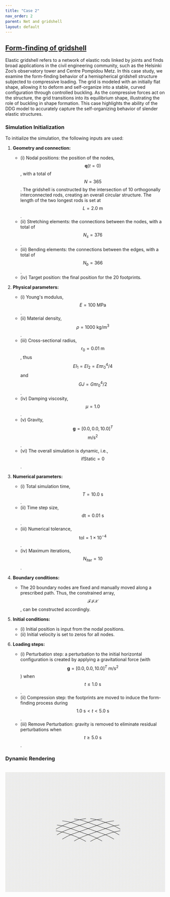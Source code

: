 ```yaml
---
title: "Case 2"
nav_order: 2
parent: Net and gridshell
layout: default
---
```


## [Form-finding of gridshell](https://github.com/weicheng-huang-mechanics/DDG_Tutorial/tree/main/rod_network/case_2)

Elastic gridshell refers to a network of elastic rods linked by joints and finds broad applications in the civil engineering community, such as the Helsinki Zoo’s observatory tower and Centre Pompidou Metz. In this case study, we examine the form-finding behavior of a hemispherical gridshell structure subjected to compressive loading. The grid is modeled with an initially flat shape, allowing it to deform and self-organize into a stable, curved configuration through controlled buckling. As the compressive forces act on the structure, the grid transitions into its equilibrium shape, illustrating the role of buckling in shape formation. This case highlights the ability of the DDG model to accurately capture the self-organizing behavior of slender elastic structures.

### Simulation Initialization

To initialize the simulation, the following inputs are used:

1. **Geometry and connection:**
   - (i) Nodal positions: the position of the nodes, $$\mathbf{q}(t=0)$$, with a total of $$N = 365$$. The gridshell is constructed by the intersection of 10 orthogonally interconnected rods, creating an overall circular structure. The length of the two longest rods is set at $$L = 2.0\mathrm{~m}$$.
   - (ii) Stretching elements: the connections between the nodes, with a total of $$N_s = 376$$.
   - (iii) Bending elements: the connections between the edges, with a total of $$N_b = 366$$.
   - (iv) Target position: the final position for the 20 footprints.

2. **Physical parameters:**
   - (i) Young's modulus, $$E = 100\mathrm{~MPa}$$.
   - (ii) Material density, $$\rho = 1000\mathrm{~kg/m^3}$$.
   - (iii) Cross-sectional radius, $$r_0 = 0.01\mathrm{~m}$$, thus $$EI_1 = EI_2 = E \pi r_0^4 / 4$$ and $$GJ = G \pi r_0^4 / 2$$.
   - (iv) Damping viscosity, $$\mu = 1.0$$.
   - (v) Gravity, $$\mathbf{g} = [0.0, 0.0, 10.0]^T$$ $$\mathrm{m/s^2}$$.
   - (vi) The overall simulation is dynamic, i.e., $$\mathrm{ifStatic} = 0$$.

3. **Numerical parameters:**
   - (i) Total simulation time, $$T = 10.0\mathrm{~s}$$.
   - (ii) Time step size, $$\mathrm{dt} = 0.01\mathrm{~s}$$.
   - (iii) Numerical tolerance, $$\mathrm{tol} = 1 \times 10^{-4}$$.
   - (iv) Maximum iterations, $$N_{\mathrm{iter}} = 10$$.

4. **Boundary conditions:**
   - The 20 boundary nodes are fixed and manually moved along a prescribed path. Thus, the constrained array, $$\mathcal{FIX} $$, can be constructed accordingly.

5. **Initial conditions:**
   - (i) Initial position is input from the nodal positions.
   - (ii) Initial velocity is set to zeros for all nodes.

6. **Loading steps:**
   - (i) Perturbation step: a perturbation to the initial horizontal configuration is created by applying a gravitational force (with $$\mathbf{g} = [0.0, 0.0, 10.0]^T\mathrm{~m/s^2}$$) when $$t \le 1.0\mathrm{~s}$$.
   - (ii) Compression step: the footprints are moved to induce the form-finding process during $$1.0\mathrm{~s} < t < 5.0 \mathrm{~s}$$.
   - (iii) Remove Perturbation: gravity is removed to eliminate residual perturbations when $$t \ge 5.0\mathrm{~s}$$.


### Dynamic Rendering
<br/><img src='../assets/videos/net_2.gif' width="600">

